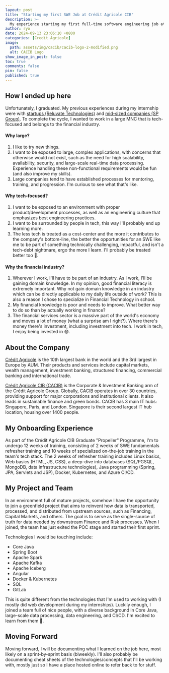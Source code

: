 ```yaml
---
layout: post
title: "Starting my first SWE Job at Crédit Agricole CIB"
description: >-
  My experience starting my first full-time software engineering job at Crédit Agricole CIB, the corporate and investment banking arm of Credit Agricole.
author: ryo
date: 2024-09-13 23:06:10 +0800
categories: [Credit Agricole]
image:
  path: assets/img/cacib/cacib-logo-2-modified.png
  alt: CACIB Logo
show_image_in_post: false
toc: true
comments: false
pin: false
published: true
---
```


## How I ended up here

Unfortunately, I graduated. My previous experiences during my internship were with [startups (Reluvate Technologies)](/posts/reluvate-intern/) and [mid-sized companies (SP Group)](/posts/sp-intern/). To complete the cycle, I wanted to work in a large MNC that is tech-focused and belongs to the financial industry.

#### Why large?

1. I like to try new things.
2. I want to be exposed to large, complex applications, with concerns that otherwise would not exist, such as the need for high scalability, availability, security, and large-scale real-time data processing. Experience handling these non-functional requirements would be fun (and also improve my skills).
3. Large companies tend to have established processes for mentoring, training, and progression. I'm curious to see what that's like.

#### Why tech-focused?

1. I want to be exposed to an environment with proper product/development processes, as well as an engineering culture that emphasizes best engineering practices.
2. I want to be surrounded by people in tech, this way I'll probably end up learning more.
3. The less tech is treated as a cost-center and the more it contributes to the company's bottom-line, the better the opportunities for an SWE like me to be part of something technically challenging, impactful, and isn't a tech-debt nightmare, ergo the more I learn. I'll probably be treated better too :pray:.

#### Why the financial industry?

1. Wherever I work, I'll have to be part of an industry. As I work, I'll be gaining domain knowledge. In my opinion, good financial literacy is extremely important. Why not gain domain knowledge in an industry which can be directly applicable to my daily life outside of work? This is also a reason I chose to specialize in Financial Technology in school.
2. My financial knowledge is poor and needs to improve. What better way to do so than by actually working in finance?
3. The financial services sector is a massive part of the world's economy and moves a lot of money (what a surprise am I right?). Where there's money there's investment, including investment into tech. I work in tech, I enjoy being invested in :sunglasses:.

## About the Company

<a href="https://en.wikipedia.org/wiki/Cr%C3%A9dit_Agricole/" target="_blank">Crédit Agricole</a> is the 10th largest bank in the world and the 3rd largest in Europe by AUM. Their products and services include capital markets, wealth management, investment banking, structured financing, commercial banking and international trade.

<a href="https://www.ca-cib.com/en" target="_blank">Crédit Agricole CIB (CACIB)</a> is the Corporate & Investment Banking arm of the Crédit Agricole Group. Globally, CACIB operates in over 30 countries, providing support for major corporations and institutional clients. It also leads in sustainable finance and green bonds. CACIB has 3 main IT hubs: Singapore, Paris, and London. Singapore is their second largest IT hub location, housing over 1400 people.

## My Onboarding Experience

As part of the Crédit Agricole CIB Graduate "Propeller" Programme, I'm to undergo 12 weeks of training, consisting of 2 weeks of SWE fundamentals refresher training and 10 weeks of specialized on-the-job training in the team's tech stack. The 2 weeks of refresher training includes Linux basics, Web basics (HTML, JS, CSS), a deep-dive into databases (SQL/PGSQL, MongoDB, data infrastructure technologies), Java programming (Spring, JPA, Servlets and JSP), Docker, Kubernetes, and Azure CI/CD.

## My Project and Team

In an environment full of mature projects, somehow I have the opportunity to join a greenfield project that aims to reinvent how data is transported, processed, and distributed from upstream sources, such as Financing, Capital Markets, and others. The goal is to serve as the single-source of truth for data needed by downstream Finance and Risk processes. When I joined, the team has just exited the POC stage and started their first sprint.

Technologies I would be touching include:

- Core Java
- Spring Boot
- Apache Spark
- Apache Kafka
- Apache Iceberg
- Angular
- Docker & Kubernetes
- SQL
- GitLab

This is quite different from the technologies that I'm used to working with (I mostly did web development during my internships). Luckily enough, I joined a team full of nice people, with a diverse background in Core Java, large-scale data processing, data engineering, and CI/CD. I'm excited to learn from them :slightly_smiling_face:.

## Moving Forward

Moving forward, I will be documenting what I learned on the job here, most likely on a sprint-by-sprint basis (biweekly). I'll also probably be documenting cheat sheets of the technologies/concepts that I'll be working with, mostly just so I have a place hosted online to refer back to for stuff.

